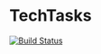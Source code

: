 # TechTasks

[![Build Status](https://dev.azure.com/olegburov/TechTasks/_apis/build/status/olegburov.TechTasks?branchName=master)](https://dev.azure.com/olegburov/TechTasks/_build/latest?definitionId=14&branchName=master)
